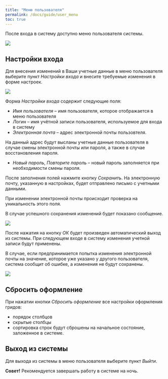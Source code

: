 ```yaml
---
title: "Меню пользователя"
permalink: /docs/guide/user_menu
toc: true
---
```


После входа в систему доступно меню пользователя системы.

![](../../images/arctl_main_window_user_menu.png)

## Настройки входа
Для внесения изменений в Ваши учетные данные в меню пользователя
выберите пункт *Настройки входа* и внесите требуемые изменения в форме настроек.

![](../../images/arctl_user_setting.png)

Форма *Настройки входа* содержит следующие поля:
-   *Имя пользователя* – имя пользователя, которое отображается в меню пользователя  
-   *Логин* – имя учётной записи пользователя, используемое для входа в систему  
-   *Электронная почта* – адрес электронной почты пользовтеля.

На данный адрес будут высланы учетные данные пользователя в случае смены
электронной почты или пароля, а также в случае восстановления пароля.

-   *Новый пароль*, *Повторите пароль* – новый пароль заполняется при необходимости смены пароля.

После заполнения полей нажмите кнопку *Сохранить*.
На электронную почту, указанную в настройках, будет отправлено письмо с учетными данными.

При изменении электронной почты происходит проверка на уникальность этого поля.

В случае успешного сохранения изменений будет показано сообщение.

![](../../images/arctl_user_setting_ok.png)

После нажатия на кнопку *ОК* будет произведен автоматический выход из системы.
При следующем входе в систему изменения учетной записи будут применены.

В случае, если предпринимается попытка изменения электронной почты на значение,
которое уже указано у другого пользователя, система сообщит об ошибке,
а изменения не будут сохранены.

![](../../images/arctl_user_setting_email_error.png)

## Сбросить оформление
При нажатии кнопки *Сбросить оформление* все настройки оформления гридов:
-   порядок столбцов
-   скрытые столбцы
-   сортировка строк
будут сброшены на начальное состояние, заложенное в системе.

## Выход из системы
Для выхода из системы в меню пользователя выберите пункт *Выйти*.

**Совет!** Рекомендуется завершать работу в системе на ночь.
